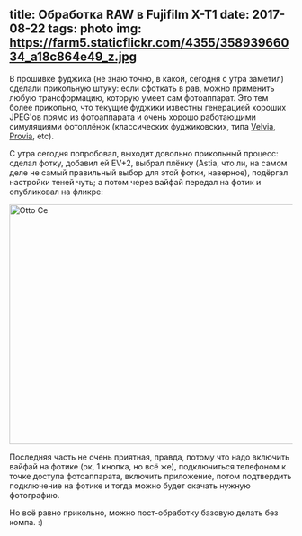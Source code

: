 title: Обработка RAW в Fujifilm X-T1
date: 2017-08-22
tags: photo
img: https://farm5.staticflickr.com/4355/35893966034_a18c864e49_z.jpg
----

В прошивке фуджика (не знаю точно, в какой, сегодня с утра заметил) сделали
прикольную штуку: если сфоткать в рав, можно применить любую трансформацию,
которую умеет сам фотоаппарат. Это тем более прикольно, что текущие фуджики
известны генерацией хороших JPEG'ов прямо из фотоаппарата и очень хорошо
работающими симуляциями фотоплёнок (классических фуджиковских, типа [Velvia][],
[Provia][], etc).

[Velvia]: https://en.wikipedia.org/wiki/Velvia
[Provia]: https://en.wikipedia.org/wiki/Provia

С утра сегодня попробовал, выходит довольно прикольный процесс: сделал фотку,
добавил ей EV+2, выбрал плёнку (Astia, что ли, на самом деле не самый правильный
выбор для этой фотки, наверное), подёргал настройки теней чуть; а потом через
вайфай передал на фотик и опубликовал на фликре:

<a data-flickr-embed="true" href="https://www.flickr.com/photos/asolovyov/35893966034/" title="Otto Ce">
<img src="https://farm5.staticflickr.com/4355/35893966034_a18c864e49_z.jpg" 
     width="640" height="427" alt="Otto Ce">
</a>

Последняя часть не очень приятная, правда, потому что надо включить вайфай на
фотике (ок, 1 кнопка, но всё же), подключиться телефоном к точке доступа
фотоаппарата, включить приложение, потом подтвердить подключение на фотике и
тогда можно будет скачать нужную фотографию. 

Но всё равно прикольно, можно пост-обработку базовую делать без компа. :)
